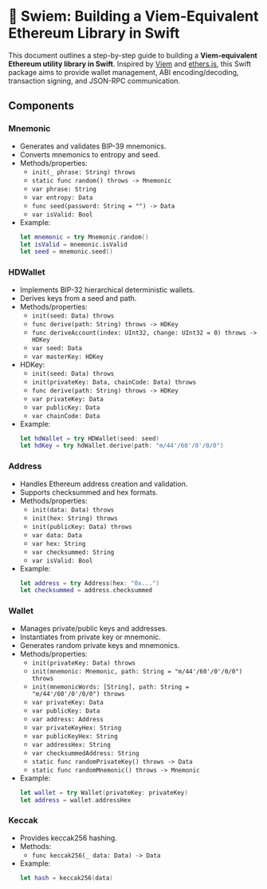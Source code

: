 # 🧱 Swiem: Building a Viem-Equivalent Ethereum Library in Swift

This document outlines a step-by-step guide to building a **Viem-equivalent Ethereum utility library in Swift**. Inspired by [Viem](https://viem.sh) and [ethers.js](https://docs.ethers.org), this Swift package aims to provide wallet management, ABI encoding/decoding, transaction signing, and JSON-RPC communication.

## Components

### Mnemonic
- Generates and validates BIP-39 mnemonics.
- Converts mnemonics to entropy and seed.
- Methods/properties:
  - `init(_ phrase: String) throws`
  - `static func random() throws -> Mnemonic`
  - `var phrase: String`
  - `var entropy: Data`
  - `func seed(password: String = "") -> Data`
  - `var isValid: Bool`
- Example:
  ```swift
  let mnemonic = try Mnemonic.random()
  let isValid = mnemonic.isValid
  let seed = mnemonic.seed()
  ```

### HDWallet
- Implements BIP-32 hierarchical deterministic wallets.
- Derives keys from a seed and path.
- Methods/properties:
  - `init(seed: Data) throws`
  - `func derive(path: String) throws -> HDKey`
  - `func deriveAccount(index: UInt32, change: UInt32 = 0) throws -> HDKey`
  - `var seed: Data`
  - `var masterKey: HDKey`
- HDKey:
  - `init(seed: Data) throws`
  - `init(privateKey: Data, chainCode: Data) throws`
  - `func derive(path: String) throws -> HDKey`
  - `var privateKey: Data`
  - `var publicKey: Data`
  - `var chainCode: Data`
- Example:
  ```swift
  let hdWallet = try HDWallet(seed: seed)
  let hdKey = try hdWallet.derive(path: "m/44'/60'/0'/0/0")
  ```

### Address
- Handles Ethereum address creation and validation.
- Supports checksummed and hex formats.
- Methods/properties:
  - `init(data: Data) throws`
  - `init(hex: String) throws`
  - `init(publicKey: Data) throws`
  - `var data: Data`
  - `var hex: String`
  - `var checksummed: String`
  - `var isValid: Bool`
- Example:
  ```swift
  let address = try Address(hex: "0x...")
  let checksummed = address.checksummed
  ```

### Wallet
- Manages private/public keys and addresses.
- Instantiates from private key or mnemonic.
- Generates random private keys and mnemonics.
- Methods/properties:
  - `init(privateKey: Data) throws`
  - `init(mnemonic: Mnemonic, path: String = "m/44'/60'/0'/0/0") throws`
  - `init(mnemonicWords: [String], path: String = "m/44'/60'/0'/0/0") throws`
  - `var privateKey: Data`
  - `var publicKey: Data`
  - `var address: Address`
  - `var privateKeyHex: String`
  - `var publicKeyHex: String`
  - `var addressHex: String`
  - `var checksummedAddress: String`
  - `static func randomPrivateKey() throws -> Data`
  - `static func randomMnemonic() throws -> Mnemonic`
- Example:
  ```swift
  let wallet = try Wallet(privateKey: privateKey)
  let address = wallet.addressHex
  ```

### Keccak
- Provides keccak256 hashing.
- Methods:
  - `func keccak256(_ data: Data) -> Data`
- Example:
  ```swift
  let hash = keccak256(data)
  ```

